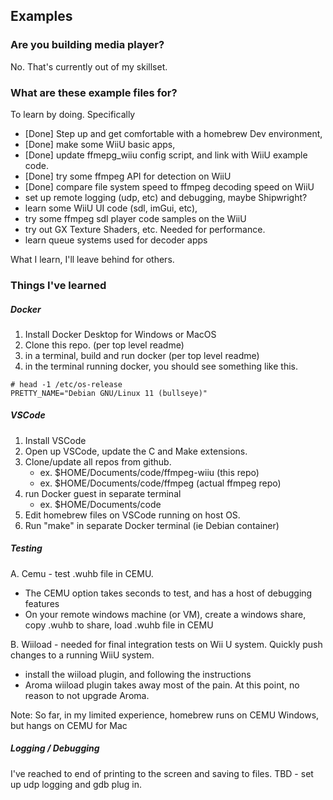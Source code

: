 ## Examples

### Are you building media player?

No. That's currently out of my skillset.

### What are these example files for?

To learn by doing. Specifically
* [Done] Step up and get comfortable with a homebrew Dev environment,
* [Done] make some WiiU basic apps, 
* [Done] update ffmepg_wiiu config script, and link with WiiU example code.
* [Done] try some ffmpeg API for detection on WiiU
* [Done] compare file system speed to ffmpeg decoding speed on WiiU
* set up remote logging (udp, etc) and debugging, maybe Shipwright?
* learn some WiiU UI code (sdl, imGui, etc), 
* try some ffmpeg sdl player code samples on the WiiU
* try out GX Texture Shaders, etc.  Needed for performance.
* learn queue systems used for decoder apps

What I learn, I'll leave behind for others.

### Things I've learned

##### Docker

1. Install Docker Desktop for Windows or MacOS
2. Clone this repo. (per top level readme)
3. in a terminal, build and run docker (per top level readme)
4. in the terminal running docker, you should see something like this.

```
# head -1 /etc/os-release
PRETTY_NAME="Debian GNU/Linux 11 (bullseye)"
```

##### VSCode 

1. Install VSCode
2. Open up VSCode, update the C and Make extensions.
3. Clone/update all repos from github.  
   - ex. $HOME/Documents/code/ffmpeg-wiiu (this repo)
   - ex. $HOME/Documents/code/ffmpeg (actual ffmpeg repo)
4. run Docker guest in separate terminal
   - ex. $HOME/Documents/code  
5. Edit homebrew files on VSCode running on host OS.
6. Run "make" in separate Docker terminal (ie Debian container)

##### Testing

A. Cemu - test .wuhb file in CEMU.   
   - The CEMU option takes seconds to test, and has a host of debugging features
   - On your remote windows machine (or VM), create a windows share, copy .wuhb to share, load .wuhb file in CEMU

B. Wiiload - needed for final integration tests on Wii U system. Quickly push changes to a running WiiU system.
   - install the wiiload plugin, and following the instructions
   - Aroma wiiload plugin takes away most of the pain.  At this point, no reason to not upgrade Aroma.

Note: So far, in my limited experience, homebrew runs on CEMU Windows, 
but hangs on CEMU for Mac

##### Logging / Debugging
 I've reached to end of printing to the screen and saving to files.
 TBD - set up udp logging and gdb plug in.
